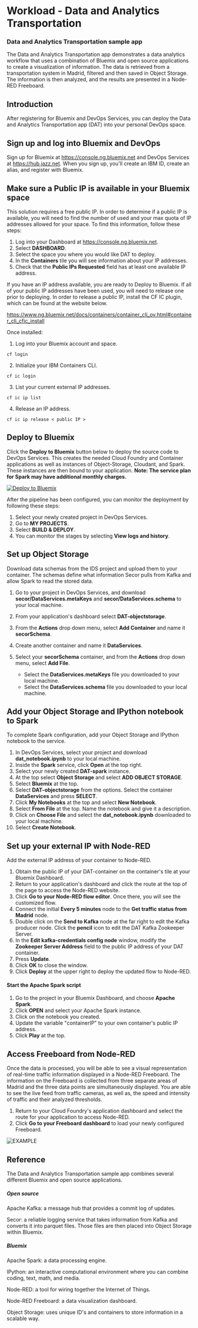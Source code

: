 # Workload - Data and Analytics Transportation


### Data and Analytics Transportation sample app


The Data and Analytics Transportation app demonstrates
a data analytics workflow that uses a combination of Bluemix and open source applications to create a visualization of information.
The data is retrieved from a transportation system in Madrid, filtered and then saved in Object Storage. The information is then analyzed, and the results are presented in a Node-RED Freeboard.


## Introduction

After registering for Bluemix and DevOps Services, you can deploy the Data and Analytics Transportation app (DAT) into your personal DevOps space.

## Sign up and log into Bluemix and DevOps

Sign up for Bluemix at https://console.ng.bluemix.net and DevOps Services at https://hub.jazz.net.
When you sign up, you'll create an IBM ID, create an alias, and register with Bluemix.


## Make sure a Public IP is available in your Bluemix space

This solution requires a free public IP. In order to determine if a public IP is available, you will need to find the number of  used and your max quota of IP addresses allowed for your space.
To find this information, follow these steps:

1. Log into your Dashboard at https://console.ng.bluemix.net.
2. Select **DASHBOARD**.
3. Select the space you where you would like DAT to deploy.
4. In the **Containers** tile you will see information about your IP addresses.
5. Check that the **Public IPs Requested** field has at least one available IP address.

If you have an IP address available, you are ready to Deploy to Bluemix. If all of your public IP addresses have been used, you will need to release one prior to deploying. In order to release a public IP, install the CF IC plugin, which can be found at the website below.

https://www.ng.bluemix.net/docs/containers/container_cli_ov.html#container_cli_cfic_install

Once installed:

1. Log into your Bluemix account and space.
```
cf login
```
2. Initialize your IBM Containers CLI.
```
cf ic login
```
3. List your current external IP addresses.
```
cf ic ip list
```
4. Release an IP address.
```
cf ic ip release < public IP >
```


## Deploy to Bluemix

Click the **Deploy to Bluemix** button below to deploy the source code to DevOps Services. This creates the needed Cloud Foundry and Container applications as well as instances of Object-Storage, Cloudant, and Spark. These instances are then bound to your application. **Note: The service plan for Spark may have additional monthly charges.**

 [![Deploy to Bluemix](https://bluemix.net/deploy/button.png)](https://bluemix.net/deploy?repository=https://hub.jazz.net/git/cfsworkload/data-analytics-transportation)

After the pipeline has been configured, you can monitor the deployment by following these steps:

1. Select your newly created project in DevOps Services.
2. Go to **MY PROJECTS**.
3. Select **BUILD & DEPLOY**.
4. You can monitor the stages by selecting **View logs and history**.

## Set up Object Storage

Download data schemas from the IDS project and upload them to your container. The schemas define what information Secor pulls from Kafka and allow Spark to read the stored data.

1. Go to your project in DevOps Services, and download **secor/DataServices.metaKeys** and **secor/DataServices.schema** to your local machine.
2. From your application's dashboard select **DAT-objectstorage**.
3. From the **Actions** drop down menu, select **Add Container** and name it **secorSchema**.
4. Create another container and name it **DataServices**.
5. Select your **secorSchema** container, and from the **Actions** drop down menu, select **Add File**.

	-  Select the **DataServices.metaKeys** file you downloaded to your local machine.
	-  Select the **DataServices.schema** file you downloaded to your local machine.


## Add your Object Storage and IPython notebook to Spark

To complete Spark configuration, add your Object Storage and IPython notebook to the service.

1. In DevOps Services, select your project and download **dat_notebook.ipynb** to your local machine.
2. Inside the **Spark** service, click **Open** at the top right.
3. Select your newly created **DAT-spark** instance.
4. At the top select **Object Storage** and select **ADD OBJECT STORAGE**.
5. Select **Bluemix** at the top.
6. Select **DAT-objectstorage** from the options. Select the container **DataServices** and press **SELECT**.
7. Click **My Notebooks** at the top and select **New Notebook**.
8. Select **From File** at the top. Name the notebook and give it a description.
9. Click on **Choose File** and select the **dat_notebook.ipynb** downloaded to your local machine.
10. Select **Create Notebook**.


## Set up your external IP with Node-RED

Add the external IP address of your container to Node-RED.

1. Obtain the public IP of your DAT-container on the container's tile at your Bluemix Dashboard.
1. Return to your application's dashboard and click the route at the top of the page to access the Node-RED website.
2. Click **Go to your Node-RED flow editor**. Once there, you will see the customized flow.
3. Connect the initial **Every 5 minutes** node to the **Get traffic status from Madrid** node.
4. Double click on the **Send to Kafka** node at the far right to edit the Kafka producer node. Click the **pencil** icon to edit the DAT Kafka Zookeeper Server.
5. In the **Edit kafka-credentials config node** window, modify the **Zookeeper Server Address** field to the public IP address of your DAT container.
6. Press **Update**.
7. Click **OK** to close the window.
8. Click **Deploy** at the upper right to deploy the updated flow to Node-RED.


#### Start the Apache Spark script

1. Go to the project in your Bluemix Dashboard, and choose **Apache Spark**.
2. Click **OPEN** and select your Apache Spark instance.
3. Click on the notebook you created.
4. Update the variable "containerIP" to your own container's public IP address.
5. Click **Play** at the top.


## Access Freeboard from Node-RED

Once the data is processed, you will be able to see a visual representation of real-time traffic information displayed in a Node-RED Freeboard. The information on the Freeboard is collected from three separate areas of Madrid and the three data points are simultaneously displayed. You are able to see the live feed from traffic cameras, as well as, the speed and intensity of traffic and their analyzed thresholds.

1. Return to your Cloud Foundry's application dashboard and select the route for your application to access Node-RED.
2. Click **Go to your Freeboard dashboard** to load your newly configured Freeboard.

  ![EXAMPLE](images/loaded_freeboard.png)

## Reference

The Data and Analytics Transportation sample app combines several different Bluemix and open source applications.

##### Open source

Apache Kafka: a message hub that provides a commit log of updates.

Secor: a reliable logging service that takes information from Kafka and converts it into parquet files. Those files are then placed into Object Storage within Bluemix.

##### Bluemix

Apache Spark: a data processing engine.

IPython: an interactive computational environment where you can combine coding, text, math, and media.

Node-RED: a tool for wiring together the Internet of Things.

Node-RED Freeboard: a data visualization dashboard.

Object Storage: uses unique ID's and containers to store information in a scalable way.
